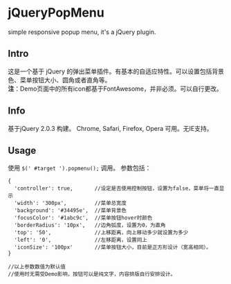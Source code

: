 jQueryPopMenu
=============

simple responsive popup menu, it's a jQuery plugin.

Intro
-----
这是一个基于 jQuery 的弹出菜单插件。有基本的自适应特性。可以设置包括背景色、菜单按钮大小、圆角或者直角等。  
**注**：Demo页面中的所有icon都基于FontAwesome，并非必须。可以自行更改。

Info
----
基于jQuery 2.0.3 构建。
Chrome, Safari, Firefox, Opera 可用。无IE支持。

Usage
-----
使用 `$(' #target ').popmenu();` 调用。
参数包括：
```
{
  'controller': true,       //设定是否使用控制按钮，设置为false，菜单将一直显示
  'width': '300px',         //菜单总宽度
  'background': '#34495e',  //菜单背景色
  'focusColor': '#1abc9c',  //菜单按钮hover时颜色
  'borderRadius': '10px',   //边角弧度，设置为0，为直角
  'top': '50',              //上移距离，向上移动多少就设置为多少
  'left': '0',              //左移距离，设置同上
  'iconSize': '100px'       //菜单按钮大小，目前是正方形设计（宽高相同）。
}

//以上参数数值为默认值
//使用时无需受Demo影响，按钮可以是纯文字，内容排版自行安排设计。
```
